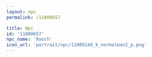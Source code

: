 ```yaml
---
layout: npc
permalink: /11000657

title: Npc
id: '11000657'
npc_name: 'Rooch'
icon_url: 'portrait/npc/11000148_k_normalman2_p.png'
---
```

